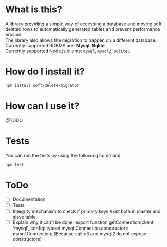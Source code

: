 

# What is this?

A library providing a simple way of accessing a database and moving soft deleted rows to automatically generated tables and prevent performance erosion.  
The library also allows the migration to happen on a different database.  
Currently supported RDBMS are: **Mysql**, **Sqlite**.  
Currently supported Node.js clients: [`mysql`](https://www.npmjs.com/package/mysql), [`mysql2`](https://www.npmjs.com/package/mysql2), [`sqlite3`](https://www.npmjs.com/package/sqlite3).

# How do I install it?

```bash
npm install soft-delete-migrator
```

# How can I use it?

@TODO
# Tests

You can run the tests by using the following command:

```bash
npm test
```

# ToDo

- [ ] Documentation
- [ ] Tests
- [ ] Integrity mechanism to check if primary keys exist both in master and slave table.
- [ ] Explain why it can't be done: export function getConnection(client: 'mysql', config: typeof mysql.Connection.constructor): mysql.Connection; (Because sqlite3 and mysql2 do not expose constructors)
